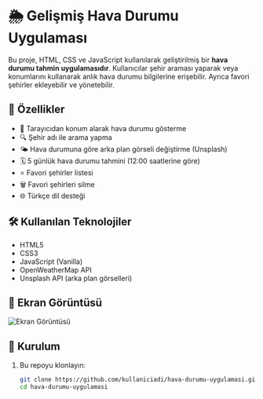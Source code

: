 # 🌦️ Gelişmiş Hava Durumu Uygulaması

Bu proje, HTML, CSS ve JavaScript kullanılarak geliştirilmiş bir **hava durumu tahmin uygulamasıdır**. Kullanıcılar şehir araması yaparak veya konumlarını kullanarak anlık hava durumu bilgilerine erişebilir. Ayrıca favori şehirler ekleyebilir ve yönetebilir.

## 🚀 Özellikler

- 📍 Tarayıcıdan konum alarak hava durumu gösterme
- 🔍 Şehir adı ile arama yapma
- 🌤️ Hava durumuna göre arka plan görseli değiştirme (Unsplash)
- 🗓️ 5 günlük hava durumu tahmini (12:00 saatlerine göre)
- ⭐ Favori şehirler listesi
- 🗑️ Favori şehirleri silme
- 🌐 Türkçe dil desteği

## 🛠️ Kullanılan Teknolojiler

- HTML5
- CSS3
- JavaScript (Vanilla)
- OpenWeatherMap API
- Unsplash API (arka plan görselleri)

## 📸 Ekran Görüntüsü

![Ekran Görüntüsü](screenshot.png) <!-- varsa ekran görüntüsü ekleyebilirsin -->

## 🔧 Kurulum

1. Bu repoyu klonlayın:
   ```bash
   git clone https://github.com/kullaniciadi/hava-durumu-uygulamasi.git
   cd hava-durumu-uygulamasi
